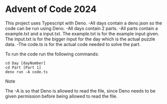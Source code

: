 # Advent of Code 2024

This project uses Typescript with Deno.
-All days contain a deno.json so the code can be run using Deno.
-All days contain 2 parts.
-All parts contain a example.txt and a input.txt. The example.txt is for the example input given. The input.txt is for the bigger input for the day which is the actual puzzle data.
-The code.ts is for the actual code needed to solve the part.

To run the code run the following commands:
```
cd Day [dayNumber]
cd Part [Part 1]
deno run -A code.ts
```
> [!NOTE]
> The -A is so that Deno is allowed to read the file, since Deno needs to be given permission before being allowed to read the file.